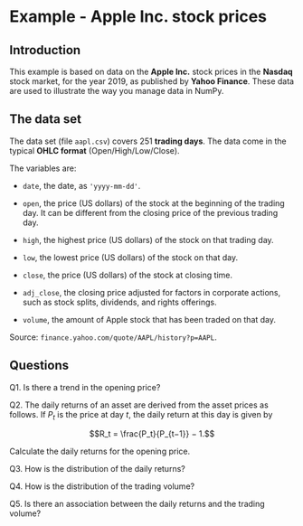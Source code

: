 # Example - Apple Inc. stock prices

## Introduction

This example is based on data on the **Apple Inc.** stock prices in the **Nasdaq** stock market, for the year 2019, as published by **Yahoo Finance**. These data are used to illustrate the way you manage data in NumPy.

## The data set

The data set (file `aapl.csv`) covers 251 **trading days**. The data come in the typical **OHLC format** (Open/High/Low/Close).

The variables are:

* `date`, the date, as `'yyyy-mm-dd'`.

* `open`, the price (US dollars) of the stock at the beginning of the trading day. It can be different from the closing price of the previous trading day.

* `high`, the highest price (US dollars) of the stock on that trading day.

* `low`, the lowest price (US dollars) of the stock on that day.

* `close`, the price (US dollars) of the stock at closing time.

* `adj_close`, the closing price adjusted for factors in corporate actions, such as stock splits, dividends, and rights offerings.

* `volume`, the amount of Apple stock that has been traded on that day.

Source: `finance.yahoo.com/quote/AAPL/history?p=AAPL`.

## Questions

Q1. Is there a trend in the opening price? 

Q2. The daily returns of an asset are derived from the asset prices as follows. If $P_t$ is the price at day $t$, the daily return at this day is given by 

$$R_t = \frac{P_t}{P_{t−1}} − 1.$$

Calculate the daily returns for the opening price. 

Q3. How is the distribution of the daily returns? 

Q4. How is the distribution of the trading volume? 

Q5. Is there an association between the daily returns and the trading volume?
